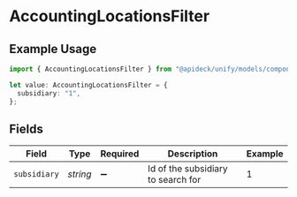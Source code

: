# AccountingLocationsFilter

## Example Usage

```typescript
import { AccountingLocationsFilter } from "@apideck/unify/models/components";

let value: AccountingLocationsFilter = {
  subsidiary: "1",
};
```

## Fields

| Field                              | Type                               | Required                           | Description                        | Example                            |
| ---------------------------------- | ---------------------------------- | ---------------------------------- | ---------------------------------- | ---------------------------------- |
| `subsidiary`                       | *string*                           | :heavy_minus_sign:                 | Id of the subsidiary to search for | 1                                  |